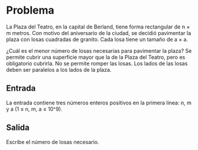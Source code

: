 # Problema 
La Plaza del Teatro, en la capital de Berland, tiene forma rectangular de n × m metros. Con motivo del aniversario de la ciudad, se decidió pavimentar la plaza con losas cuadradas de granito. Cada losa tiene un tamaño de a × a.

¿Cuál es el menor número de losas necesarias para pavimentar la plaza? Se permite cubrir una superficie mayor que la de la Plaza del Teatro, pero es obligatorio cubrirla. No se permite romper las losas. Los lados de las losas deben ser paralelos a los lados de la plaza.

## Entrada
La entrada contiene tres números enteros positivos en la primera línea: n, m y a (1 ≤ n, m, a ≤ 10^9).

## Salida
Escribe el número de losas necesario.